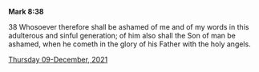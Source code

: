 **Mark 8:38**

38 Whosoever therefore shall be ashamed of me and of my words in this adulterous and sinful generation; of him also shall the Son of man be ashamed, when he cometh in the glory of his Father with the holy angels. 

[Thursday 09-December, 2021](https://t.me/s/daily_scripture)
